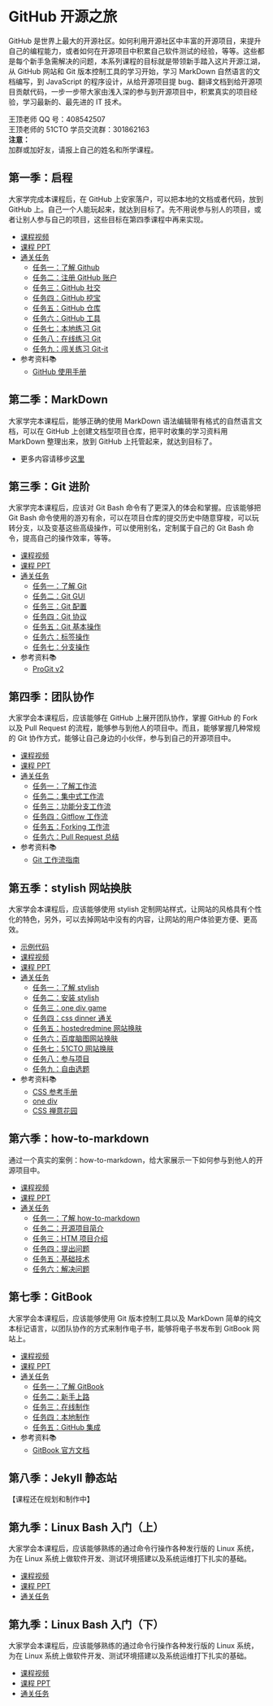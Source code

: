 # GitHub 开源之旅

GitHub 是世界上最大的开源社区。如何利用开源社区中丰富的开源项目，来提升自己的编程能力，或者如何在开源项目中积累自己软件测试的经验，等等。这些都是每个新手急需解决的问题，本系列课程的目标就是带领新手踏入这片开源江湖，从 GitHub 网站和 Git 版本控制工具的学习开始，学习 MarkDown 自然语言的文档编写，到 JavaScript 的程序设计，从给开源项目提 bug、翻译文档到给开源项目贡献代码，一步一步带大家由浅入深的参与到开源项目中，积累真实的项目经验，学习最新的、最先进的 IT 技术。

王顶老师 QQ 号：408542507  
王顶老师的 51CTO 学员交流群：301862163  
**注意：**  
加群或加好友，请报上自己的姓名和所学课程。  

## 第一季：启程

大家学完成本课程后，在 GitHub 上安家落户，可以把本地的文档或者代码，放到 GitHub 上。自己一个人能玩起来，就达到目标了。先不用说参与别人的项目，或者让别人参与自己的项目，这些目标在第四季课程中再来实现。

- [课程视频<img src="https://raw.githubusercontent.com/wangding/courses/master/images/video.png" height="15">](http://edu.51cto.com/course/course_id-7845.html)
- [课程 PPT<img src="https://raw.githubusercontent.com/wangding/courses/master/images/presentation.png" height="15"/>](Github.pptx)
- [通关任务<img src="https://raw.githubusercontent.com/wangding/courses/master/images/homework.png" height="15"/>](TaskS01.md)  
    - [任务一：了解 Github](TaskS01.md#任务一了解-github)  
    - [任务二：注册 GitHub 账户](TaskS01.md#任务二注册-github-账户)  
    - [任务三：GitHub 社交](TaskS01.md#任务三github-社交)  
    - [任务四：GitHub 挖宝](TaskS01.md#任务四github-挖宝)  
    - [任务五：GitHub 仓库](TaskS01.md#任务五github-仓库)
    - [任务六：GitHub 工具](TaskS01.md#任务六github-工具)  
    - [任务七：本地练习 Git](TaskS01.md#任务七本地练习-git)  
    - [任务八：在线练习 Git](TaskS01.md#任务八在线练习-git)  
    - [任务九：闯关练习 Git-it](TaskS01.md#任务九闯关练习-git-it)  
- 参考资料:books:  
    - [GitHub 使用手册](http://wiki.jikexueyuan.com/project/github-basics/)  

## 第二季：MarkDown

大家学完本课程后，能够正确的使用 MarkDown 语法编辑带有格式的自然语言文档，可以在 GitHub 上创建文档型项目仓库，把平时收集的学习资料用 MarkDown 整理出来，放到 GitHub 上托管起来，就达到目标了。

- 更多内容请移步[这里](../markdown/README.md)


## 第三季：Git 进阶

大家学完本课程后，应该对 Git Bash 命令有了更深入的体会和掌握。应该能够把 Git Bash 命令使用的游刃有余，可以在项目仓库的提交历史中随意穿梭，可以玩转分支，以及变基这些高级操作，可以使用别名，定制属于自己的 Git Bash 命令，提高自己的操作效率，等等。

- [课程视频<img src="https://raw.githubusercontent.com/wangding/courses/master/images/video.png" height="15">](http://edu.51cto.com/course/course_id-8177.html)
- [课程 PPT<img src="https://raw.githubusercontent.com/wangding/courses/master/images/presentation.png" height="15"/>](Git_plus.pptx)
- [通关任务<img src="https://raw.githubusercontent.com/wangding/courses/master/images/homework.png" height="15"/>](TaskS02.md)  
    - [任务一：了解 Git](TaskS02.md#任务一了解-git)
    - [任务二：Git GUI](TaskS02.md#任务二git-gui)
    - [任务三：Git 配置](TaskS02.md#任务三git-配置)
    - [任务四：Git 协议](TaskS02.md#任务四git-协议)
    - [任务五：Git 基本操作](TaskS02.md#任务五git-基本操作)
    - [任务六：标签操作](TaskS02.md#任务六标签操作)
    - [任务七：分支操作](TaskS02.md#任务七分支操作)
- 参考资料:books:  
  - [ProGit v2](https://github.com/progit/progit2-zh)  

## 第四季：团队协作

大家学会本课程后，应该能够在 GitHub 上展开团队协作，掌握 GitHub 的 Fork 以及 Pull Request 的流程，能够参与到他人的项目中。而且，能够掌握几种常规的 Git 协作方式，能够让自己身边的小伙伴，参与到自己的开源项目中。

- [课程视频<img src="https://raw.githubusercontent.com/wangding/courses/master/images/video.png" height="15">](http://edu.51cto.com/course/course_id-8367.html)
- [课程 PPT<img src="https://raw.githubusercontent.com/wangding/courses/master/images/presentation.png" height="15"/>](git-flow.pptx)
- [通关任务<img src="https://raw.githubusercontent.com/wangding/courses/master/images/homework.png" height="15"/>](TaskS03.md)  
  - [任务一：了解工作流](TaskS03.md#任务一了解工作流)  
  - [任务二：集中式工作流](TaskS03.md#任务二集中式工作流)  
  - [任务三：功能分支工作流](TaskS03.md#任务三功能分支工作流)  
  - [任务四：Gitflow 工作流](TaskS03.md#任务四gitflow-工作流)  
  - [任务五：Forking 工作流](TaskS03.md#任务五forking-工作流)  
  - [任务六：Pull Request 总结](TaskS03.md#任务六pull-request-总结)  
- 参考资料:books:  
  - [Git 工作流指南](https://github.com/xirong/my-git/blob/master/git-workflow-tutorial.md)  

## 第五季：stylish 网站换肤

大家学会本课程后，应该能够使用 stylish 定制网站样式，让网站的风格具有个性化的特色，另外，可以去掉网站中没有的内容，让网站的用户体验更方便、更高效。

- [示例代码](https://github.com/wangding/simple-clear-style/)  
- [课程视频<img src="https://raw.githubusercontent.com/wangding/courses/master/images/video.png" height="15">](http://edu.51cto.com/course/course_id-8510.html)
- [课程 PPT<img src="https://raw.githubusercontent.com/wangding/courses/master/images/presentation.png" height="15"/>](stylish.pptx)
- [通关任务<img src="https://raw.githubusercontent.com/wangding/courses/master/images/homework.png" height="15"/>](tasks05.md)  
  - [任务一：了解 stylish](tasks05.md#任务一了解-stylish)  
  - [任务二：安装 stylish](tasks05.md#任务二安装-stylish)  
  - [任务三：one div game](tasks05.md#任务三one-div-game)  
  - [任务四：css dinner 通关](tasks05.md#任务四css-dinner-通关)  
  - [任务五：hostedredmine 网站换肤](tasks05.md#任务五hostedredmine-网站换肤)  
  - [任务六：百度脑图网站换肤](tasks05.md#任务六百度脑图网站换肤)  
  - [任务七：51CTO 网站换肤](tasks05.md#任务七51cto-学院网站换肤)  
  - [任务八：参与项目](tasks05.md#任务八参与项目)  
  - [任务九：自由选题](tasks05.md#任务七自由选题)  
- 参考资料:books:  
  - [CSS 参考手册](http://www.w3school.com.cn/cssref/index.asp)  
  - [one div](http://one-div.com/)  
  - [CSS 禅意花园](http://www.csszengarden.com/)  

## 第六季：how-to-markdown

通过一个真实的案例：how-to-markdown，给大家展示一下如何参与到他人的开源项目中。

- [课程视频<img src="https://raw.githubusercontent.com/wangding/courses/master/images/video.png" height="15">](http://edu.51cto.com/course/course_id-8513.html)
- [课程 PPT<img src="https://raw.githubusercontent.com/wangding/courses/master/images/presentation.png" height="15"/>](how-to-markdown.pptx)
- [通关任务<img src="https://raw.githubusercontent.com/wangding/courses/master/images/homework.png" height="15"/>](tasks06.md)  
  - [任务一：了解 how-to-markdown](tasks06.md#任务一了解-how-to-markdown)  
  - [任务二：开源项目简介](tasks06.md#任务二开源项目简介)  
  - [任务三：HTM 项目介绍](tasks06.md#任务三HTM-项目介绍)  
  - [任务四：提出问题](tasks06.md#任务四提出问题)  
  - [任务五：基础技术](tasks06.md#任务五基础技术)  
  - [任务六：解决问题](tasks06.md#任务六解决问题)

## 第七季：GitBook

大家学会本课程后，应该能够使用 Git 版本控制工具以及 MarkDown 简单的纯文本标记语言，以团队协作的方式来制作电子书，能够将电子书发布到 GitBook 网站上。

- [课程视频<img src="https://raw.githubusercontent.com/wangding/courses/master/images/video.png" height="15">](http://edu.51cto.com/course/course_id-8684.html)
- [课程 PPT<img src="https://raw.githubusercontent.com/wangding/courses/master/images/presentation.png" height="15"/>](gitbook.pptx)
- [通关任务<img src="https://raw.githubusercontent.com/wangding/courses/master/images/homework.png" height="15"/>](tasks07.md)  
  - [任务一：了解 GitBook](tasks07.md#任务一了解-gitbook)  
  - [任务二：新手上路](tasks07.md#任务二新手上路)  
  - [任务三：在线制作](tasks07.md#任务三在线制作)  
  - [任务四：本地制作](tasks07.md#任务四本地制作)  
  - [任务五：GitHub 集成](tasks07.md#任务五github-集成)  
- 参考资料:books:  
  - [GitBook 官方文档](https://toolchain.gitbook.com)  

## 第八季：Jekyll 静态站

【课程还在规划和制作中】

## 第九季：Linux Bash 入门（上）

大家学会本课程后，应该能够熟练的通过命令行操作各种发行版的 Linux 系统，为在 Linux 系统上做软件开发、测试环境搭建以及系统运维打下扎实的基础。

- [课程视频<img src="https://raw.githubusercontent.com/wangding/courses/master/images/video.png" height="15">](http://edu.51cto.com/course/course_id-9244.html)
- [课程 PPT<img src="https://raw.githubusercontent.com/wangding/courses/master/images/presentation.png" height="15"/>](bash01.pptx)
- [通关任务<img src="https://raw.githubusercontent.com/wangding/courses/master/images/homework.png" height="15"/>](tasks09.md)  

## 第九季：Linux Bash 入门（下）

大家学会本课程后，应该能够熟练的通过命令行操作各种发行版的 Linux 系统，为在 Linux 系统上做软件开发、测试环境搭建以及系统运维打下扎实的基础。

- [课程视频<img src="https://raw.githubusercontent.com/wangding/courses/master/images/video.png" height="15">](http://edu.51cto.com/course/10195.html)
- [课程 PPT<img src="https://raw.githubusercontent.com/wangding/courses/master/images/presentation.png" height="15"/>](bash02.pptx)
- [通关任务<img src="https://raw.githubusercontent.com/wangding/courses/master/images/homework.png" height="15"/>](tasks09-2.md)  
